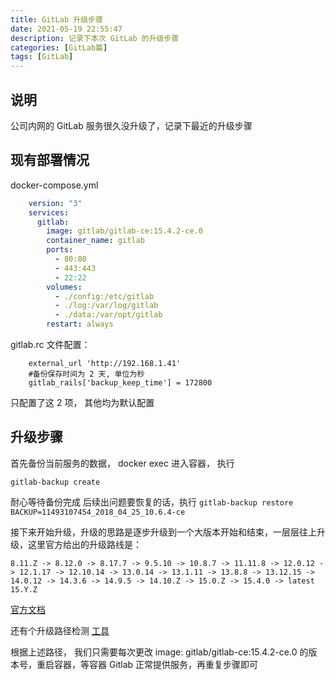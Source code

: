 ```yaml
---
title: GitLab 升级步骤
date: 2021-05-19 22:55:47
description: 记录下本次 GitLab 的升级步骤
categories: [GitLab篇]
tags: [GitLab]
---
```

<!-- more -->

## 说明
公司内网的 GitLab 服务很久没升级了，记录下最近的升级步骤

## 现有部署情况

docker-compose.yml

``` yaml
    version: "3"
    services:
      gitlab:
        image: gitlab/gitlab-ce:15.4.2-ce.0
        container_name: gitlab
        ports:
          - 80:80
          - 443:443
          - 22:22
        volumes:
          - ./config:/etc/gitlab
          - ./log:/var/log/gitlab
          - ./data:/var/opt/gitlab
        restart: always
```

gitlab.rc 文件配置：

``` derby
    external_url 'http://192.168.1.41'
    #备份保存时间为 2 天, 单位为秒
    gitlab_rails['backup_keep_time'] = 172800
```

只配置了这 2 项， 其他均为默认配置

## 升级步骤
首先备份当前服务的数据， docker  exec 进入容器， 执行 

`gitlab-backup create`

耐心等待备份完成
后续出问题要恢复的话，执行
`gitlab-backup restore BACKUP=11493107454_2018_04_25_10.6.4-ce`

接下来开始升级，升级的思路是逐步升级到一个大版本开始和结束，一层层往上升级，这里官方给出的升级路线是：

`8.11.Z -> 8.12.0 -> 8.17.7 -> 9.5.10 -> 10.8.7 -> 11.11.8 -> 12.0.12 -> 12.1.17 -> 12.10.14 -> 13.0.14 -> 13.1.11 -> 13.8.8 -> 13.12.15 -> 14.0.12 -> 14.3.6 -> 14.9.5 -> 14.10.Z -> 15.0.Z -> 15.4.0 -> latest 15.Y.Z`

[官方文档](https://docs.gitlab.com/ee/update/#upgrading-gitlab)

还有个升级路径检测 [工具](https://gitlab-com.gitlab.io/support/toolbox/upgrade-path/)

根据上述路径， 我们只需要每次更改 image: gitlab/gitlab-ce:15.4.2-ce.0 的版本号，重启容器，等容器 Gitlab 正常提供服务，再重复步骤即可






